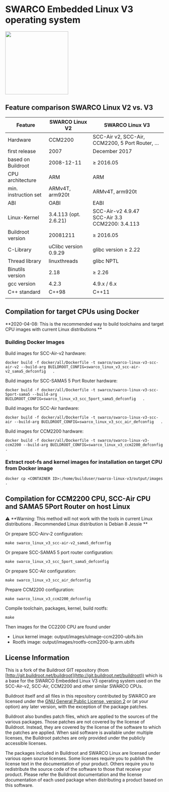 SWARCO Embedded Linux V3 operating system
=========================================

<img src="https://www.swarco.com/sites/default/files/public/product/2018-11/primos_scc_frei.png" width="200" title="SWARCO CCM2200 CPU" alt="">


## Feature comparison SWARCO Linux V2 vs. V3

| Feature              | SWARCO Linux V2       | SWARCO Linux V3                     |
|----------------------|-----------------------|-------------------------------------|
| Hardware             | CCM2200               | SCC-Air v2, SCC-Air, CCM2200, 5 Port Router,  &#8230; |
| first release        | 2007                  | December 2017                       |
| based on Buildroot   | 2008-12-11            | &ge; 2016.05                        |
| CPU architecture     | ARM                   | ARM                                 |
| min. instruction set | ARMv4T, arm920t       | ARMv4T, arm920t                     |
| ABI                  | OABI                  | EABI                                |
| Linux-Kernel         | 3.4.113 (opt. 2.6.21) |  SCC-Air-v2 4.9.47 <br> SCC-Air 3.3 <br> CCM2200: 3.4.113 |
| Buildroot version    | 20081211              | &ge; 2016.05                        |
| C-Library            | uClibc version 0.9.29 | glibc version &ge; 2.22             |
| Thread library       | linuxthreads          | glibc NPTL                          |
| Binutils version     | 2.18                  | &ge; 2.26                           |
| gcc version          | 4.2.3                 | 4.9.x / 6.x                         |
| C++ standard         | C++98                 | C++11                               |
|                      |                       |                                     |

## Compilation for target CPUs using Docker

**2020-04-08: This is the recommended way to build toolchains and target CPU images with current Linux distributions **


### Building Docker Images

Build images for SCC-Air-v2 hardware:

    docker build -f docker/all/Dockerfile -t swarco/swarco-linux-v3-scc-air-v2 --build-arg BUILDROOT_CONFIG=swarco_linux_v3_scc-air-v2_sama5_defconfig   .

Build images for SCC-SAMA5 5 Port Router hardware:

    docker build -f docker/all/Dockerfile -t swarco/swarco-linux-v3-scc-5port-sama5 --build-arg BUILDROOT_CONFIG=swarco_linux_v3_scc_5port_sama5_defconfig   .

Build images for SCC-Air hardware:

    docker build -f docker/all/Dockerfile -t swarco/swarco-linux-v3-scc-air --build-arg BUILDROOT_CONFIG=swarco_linux_v3_scc_air_defconfig   .

Build images for CCM2200 hardware:

    docker build -f docker/all/Dockerfile -t swarco/swarco-linux-v3-ccm2200 --build-arg BUILDROOT_CONFIG=swarco_linux_v3_ccm2200_defconfig   .


### Extract root-fs and kernel images for installation on target CPU from Docker image

    docker cp <CONTAINER ID>:/home/builduser/swarco-linux-v3/output/images .


## Compilation for CCM2200 CPU, SCC-Air CPU and SAMA5 5Port Router on host Linux

:warning: **Warning: This method will not work with the tools in current Linux distributions .
Recommended Linux distribution is Debian 8 Jessie **


Or prepare SCC-Airv-2 configuration:

    make swarco_linux_v3_scc-air-v2_sama5_defconfig

Or prepare SCC-SAMA5 5 port router configuration:

    make swarco_linux_v3_scc_5port_sama5_defconfig

Or prepare SCC-Air configuration:

    make swarco_linux_v3_scc_air_defconfig

Prepare CCM2200 configuration:

    make swarco_linux_v3_ccm2200_defconfig
    

Compile toolchain, packages, kernel, build rootfs:

    make
    
Then images for the CC2200 CPU are found under 

- Linux kernel image: output/images/uImage-ccm2200-ubifs.bin
- Rootfs image: output/images/rootfs-ccm2200-lp.arm.ubifs

## License Information 

This is a fork of the Buildroot GIT repository (from
[http://git.buildroot.net/buildroot](http://git.buildroot.net/buildroot)) which is a base for the SWARCO
Embedded Linux V3 operating system used on the SCC-Air-v2, SCC-Air, CCM2200 and
other similar SWARCO CPUs.

Buildroot itself and all files in this repository contributed by
SWARCO are licensed under the
[GNU General Public License, version 2](http://www.gnu.org/licenses/old-licenses/gpl-2.0.html)
or (at your option) any later version, with the exception of the
package patches.

Buildroot also bundles patch files, which are applied to the sources
of the various packages. Those patches are not covered by the license
of Buildroot. Instead, they are covered by the license of the software
to which the patches are applied. When said software is available
under multiple licenses, the Buildroot patches are only provided under
the publicly accessible licenses.

The packages included in Buildroot and SWARCO Linux are licensed under
various open source licenses.  Some licenses require you to publish
the license text in the documentation of your product. Others require
you to redistribute the source code of the software to those that
receive your product. Please refer the Buildroot documentation and the
license documentation of each used package when distributing a product
based on this software.



